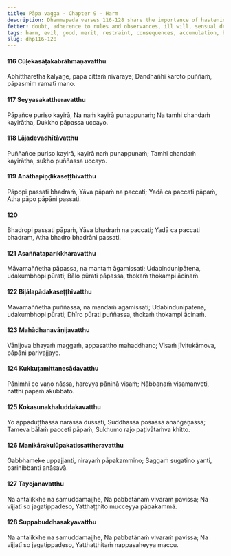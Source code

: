 ```yaml
---
title: Pāpa vagga - Chapter 9 - Harm
description: Dhammapada verses 116-128 share the importance of hastening to do good, restraining the mind from harm, the consequences of harm and good, the accumulation of evil and good, the importance of avoiding harmful actions, the consequences of harming a blameless person, the results of evil and good, and the inevitability of death.
fetter: doubt, adherence to rules and observances, ill will, sensual desire, conceit, personal existence, ignorance
tags: harm, evil, good, merit, restraint, consequences, accumulation, blameless, death, suffering, contentment, dhp
slug: dhp116-128
---
```


#### 116 Cūḷekasāṭakabrāhmaṇavatthu

Abhittharetha kalyāṇe,
pāpā cittaṁ nivāraye;
Dandhañhi karoto puññaṁ,
pāpasmiṁ ramatī mano.

#### 117 Seyyasakattheravatthu

Pāpañce puriso kayirā,
Na naṁ kayirā punappunaṁ;
Na tamhi chandaṁ kayirātha,
Dukkho pāpassa uccayo.

#### 118 Lājadevadhītāvatthu

Puññañce puriso kayirā,
kayirā naṁ punappunaṁ;
Tamhi chandaṁ kayirātha,
sukho puññassa uccayo.

#### 119 Anāthapiṇḍikaseṭṭhivatthu

Pāpopi passati bhadraṁ,
Yāva pāpaṁ na paccati;
Yadā ca paccati pāpaṁ,
Atha pāpo pāpāni passati.

#### 120

Bhadropi passati pāpaṁ,
Yāva bhadraṁ na paccati;
Yadā ca paccati bhadraṁ,
Atha bhadro bhadrāni passati.

#### 121 Asaññataparikkhāravatthu

Māvamaññetha pāpassa,
na mantaṁ āgamissati;
Udabindunipātena,
udakumbhopi pūrati;
Bālo pūrati pāpassa,
thokaṁ thokampi ācinaṁ.

#### 122 Biḷālapādakaseṭṭhivatthu

Māvamaññetha puññassa,
na mandaṁ āgamissati;
Udabindunipātena,
udakumbhopi pūrati;
Dhīro pūrati puññassa,
thokaṁ thokampi ācinaṁ.

#### 123 Mahādhanavāṇijavatthu

Vāṇijova bhayaṁ maggaṁ,
appasattho mahaddhano;
Visaṁ jīvitukāmova,
pāpāni parivajjaye.

#### 124 Kukkuṭamittanesādavatthu

Pāṇimhi ce vaṇo nāssa,
hareyya pāṇinā visaṁ;
Nābbaṇaṁ visamanveti,
natthi pāpaṁ akubbato.

#### 125 Kokasunakhaluddakavatthu

Yo appaduṭṭhassa narassa dussati,
Suddhassa posassa anaṅgaṇassa;
Tameva bālaṁ pacceti pāpaṁ,
Sukhumo rajo paṭivātaṁva khitto.

#### 126 Maṇikārakulūpakatissattheravatthu

Gabbhameke uppajjanti,
nirayaṁ pāpakammino;
Saggaṁ sugatino yanti,
parinibbanti anāsavā.

#### 127 Tayojanavatthu

Na antalikkhe na samuddamajjhe,
Na pabbatānaṁ vivaraṁ pavissa;
Na vijjatī so jagatippadeso,
Yatthaṭṭhito mucceyya pāpakammā.

#### 128 Suppabuddhasakyavatthu

Na antalikkhe na samuddamajjhe,
Na pabbatānaṁ vivaraṁ pavissa;
Na vijjatī so jagatippadeso,
Yatthaṭṭhitaṁ nappasaheyya maccu.
